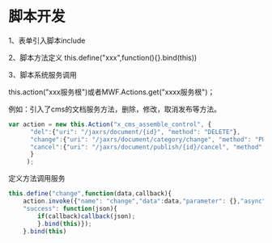 # 脚本开发

1、表单引入脚本include

2、脚本方法定义 this.define\("xxx",function\(\){}.bind\(this\)\)

3、脚本系统服务调用

this.action\("xxx服务根"\)或者MWF.Actions.get\("xxxx服务根"\)；

例如：引入了cms的文档服务方法，删除，修改，取消发布等方法。

```javascript
var action = new this.Action("x_cms_assemble_control", {
      "del":{"uri": "/jaxrs/document/{id}", "method": "DELETE"},
      "change":{"uri": "/jaxrs/document/category/change", "method": "PUT"}, 
      "cancel":{"uri": "/jaxrs/document/publish/{id}/cancel", "method": "PUT"}
      }
     );
```

定义方法调用服务

```javascript
this.define("change",function(data,callback){ 
    action.invoke({"name": "change","data":data,"parameter": {},"async": true, 
    "success": function(json){
        if(callback)callback(json);
        }.bind(this)}); 
    }.bind(this)
```





